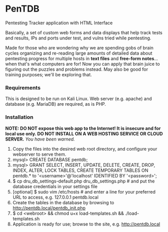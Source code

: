 # PenTDB
Pentesting Tracker application with HTML Interface

Basically, a set of custom web forms and data displays that help track tests and results, IPs and ports under test, and vulns tried while pentesting.

Made for those who are wondering why we are spending gobs of brain cycles organizing and re-reading large amounts of detailed data about pentesting progress for multiple hosts in **text files** and **free-form notes**... when that's what computers are for! Now you can apply that brain juice to figuring out the puzzles and problems instead. May also be good for training purposes; we'll be exploring that.

### Requirements
This is designed to be run on Kali Linux. Web server (e.g. apache) and database (e.g. MariaDB) are required, as is PHP.

### Installation
**NOTE: DO NOT expose this web app to the Internet! It is insecure and for local use only. DO NOT INSTALL ON A WEB HOSTING SERVICE OR CLOUD SERVER.** *You have been warned.*
  1. Copy the files into the desired web root directory, and configure your webserver to serve them.
  2. mysql> CREATE DATABASE pentdb;
  2. mysql> GRANT SELECT, INSERT, UPDATE, DELETE, CREATE, DROP, INDEX, ALTER, LOCK TABLES, CREATE TEMPORARY TABLES ON pentdb.* to '\<username\>'@'localhost' IDENTIFIED BY '\<password\>';
  2. $ cp dru_db_settings-default.php dru_db_settings.php    # and put the database credentials in your settings file
  3. [optional] $ sudo vim /etc/hosts     # and enter a line for your preferred URL to access, e.g.  127.0.0.1  pentdb.local
  3. Create the tables in the database by browsing to http://pentdb.local/pentdb_init.php
  4. $ cd \<webroot\> && chmod u+x load-templates.sh && ./load-templates.sh
  6. Application is ready for use; browse to the site, e.g. http://pentdb.local
 
 
